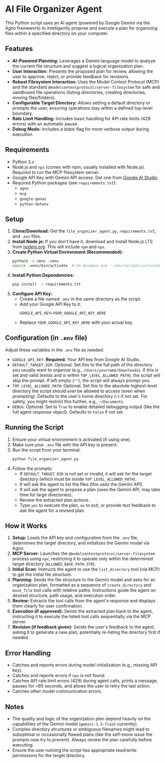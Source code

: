 # AI File Organizer Agent

This Python script uses an AI agent (powered by Google Gemini via the Agno framework) to intelligently propose and execute a plan for organizing files within a specified directory on your computer.

## Features

*   **AI-Powered Planning:** Leverages a Gemini language model to analyze the current file structure and suggest a logical organization plan.
*   **User Interaction:** Presents the proposed plan for review, allowing the user to approve, reject, or provide feedback for revisions.
*   **Robust Filesystem Interaction:** Uses the Model Context Protocol (MCP) and the standard `@modelcontextprotocol/server-filesystem` for safe and sandboxed file operations (listing directories, creating directories, moving files/folders).
*   **Configurable Target Directory:** Allows setting a default directory or prompts the user, ensuring operations stay within a defined top-level boundary.
*   **Rate Limit Handling:** Includes basic handling for API rate limits (429 errors) with an automatic pause.
*   **Debug Mode:** Includes a `DEBUG` flag for more verbose output during execution.

## Requirements

*   Python 3.x
*   Node.js and `npx` (comes with npm, usually installed with Node.js). Required to run the MCP filesystem server.
*   Google API Key with Gemini API access. Get one from [Google AI Studio](https://aistudio.google.com/app/apikey).
*   Required Python packages (see `requirements.txt`):
    *   `agno`
    *   `mcp`
    *   `google-genai`
    *   `python-dotenv`

## Setup

1.  **Clone/Download:** Get the `file_organizer_agent.py`, `requirements.txt`, and `.env` files.
2.  **Install Node.js:** If you don't have it, download and install Node.js LTS from [nodejs.org](https://nodejs.org/). This will include `npm` and `npx`.
3.  **Create Python Virtual Environment (Recommended):**
    ```bash
    python3 -m venv .venv
    source .venv/bin/activate  # On Windows use `.venv\Scripts\activate`
    ```
4.  **Install Python Dependencies:**
    ```bash
    pip install -r requirements.txt
    ```
5.  **Configure API Key:**
    *   Create a file named `.env` in the same directory as the script.
    *   Add your Google API Key to it:
        ```env
        GOOGLE_API_KEY=YOUR_GOOGLE_API_KEY_HERE
        ```
    *   Replace `YOUR_GOOGLE_API_KEY_HERE` with your actual key.

## Configuration (in `.env` file)

Adjust these variables in the `.env` file as needed:

*   `GOOGLE_API_KEY`: **Required.** Your API key from Google AI Studio.
*   `DEFAULT_TARGET_DIR`: Optional. Set this to the full path of the directory you usually want to organize (e.g., `/Users/yourname/Downloads`). If this is set and valid (exists and is within `TOP_LEVEL_ALLOWED_PATH`), the script will skip the prompt. If left empty (`""`), the script will always prompt you.
*   `TOP_LEVEL_ALLOWED_PATH`: Optional. Set this to the absolute highest-level directory the script should *ever* be allowed to access (even when prompting). Defaults to the user's home directory (`~`) if not set. For safety, you might restrict this further, e.g., `~/Documents`.
*   `DEBUG`: Optional. Set to `True` to enable detailed debugging output (like the full agent response object). Defaults to `False` if not set.

## Running the Script

1.  Ensure your virtual environment is activated (if using one).
2.  Make sure your `.env` file with the API key is present.
3.  Run the script from your terminal:
    ```bash
    python file_organizer_agent.py
    ```
4.  Follow the prompts:
    *   If `DEFAULT_TARGET_DIR` is not set or invalid, it will ask for the target directory (which must be inside `TOP_LEVEL_ALLOWED_PATH`).
    *   It will ask the agent to list the files (this uses the Gemini API).
    *   It will ask the agent to propose a plan (uses the Gemini API, may take time for large directories).
    *   Review the extracted plan actions.
    *   Type `yes` to execute the plan, `no` to exit, or provide text feedback to ask the agent for a revised plan.

## How it Works

1.  **Setup:** Loads the API key and configuration from the `.env` file, determines the target directory, and initializes the Gemini model via Agno.
2.  **MCP Server:** Launches the `@modelcontextprotocol/server-filesystem` process using `npx`, restricting it to operate only within the determined target directory (`ALLOWED_BASE_PATH_STR`).
3.  **Initial Scan:** Instructs the agent to use the `list_directory` tool (via MCP) to get the initial file structure.
4.  **Planning:** Sends the file structure to the Gemini model and asks for an organization plan, formatted as a sequence of `create_directory` and `move_file` tool calls with relative paths. Instructions guide the agent on desired structure, path usage, and execution order.
5.  **Review:** Extracts the tool calls from the agent's response and displays them clearly for user confirmation.
6.  **Execution (if approved):** Sends the extracted plan back to the agent, instructing it to execute the listed tool calls sequentially via the MCP server.
7.  **Revision (if feedback given):** Sends the user's feedback to the agent, asking it to generate a new plan, potentially re-listing the directory first if needed.

## Error Handling

*   Catches and reports errors during model initialization (e.g., missing API key).
*   Catches and reports errors if `npx` is not found.
*   Catches API rate limit errors (429) during agent calls, prints a message, pauses for ~65 seconds, and allows the user to retry the last action.
*   Catches other model communication errors.

## Notes

*   The quality and logic of the organization plan depend heavily on the capabilities of the Gemini model (`gemini-1.5-flash` currently).
*   Complex directory structures or ambiguous filenames might lead to suboptimal or occasionally flawed plans (like the self-move issue the prompts now try to prevent). Always review the plan carefully before executing.
*   Ensure the user running the script has appropriate read/write permissions for the target directory.
